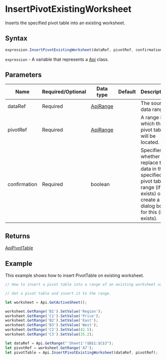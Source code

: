 # InsertPivotExistingWorksheet

Inserts the specified pivot table into an existing worksheet.

## Syntax

```javascript
expression.InsertPivotExistingWorksheet(dataRef, pivotRef, confirmation);
```

`expression` - A variable that represents a [Api](../Api.md) class.

## Parameters

| **Name** | **Required/Optional** | **Data type** | **Default** | **Description** |
| ------------- | ------------- | ------------- | ------------- | ------------- |
| dataRef | Required | [ApiRange](../../ApiRange/ApiRange.md) |  | The source data range. |
| pivotRef | Required | [ApiRange](../../ApiRange/ApiRange.md) |  | A range in which the pivot table will be located. |
| confirmation | Required | boolean |  | Specifies whether to replace the data in the specified pivot table range (if it exists) or create a dialog box for this (if it exists). |

## Returns

[ApiPivotTable](../../ApiPivotTable/ApiPivotTable.md)

## Example

This example shows how to insert PivotTable on existing worksheet.

```javascript editor-xlsx
// How to insert a pivot table into a range of an existing worksheet using references.

// Get a pivot table and insert it to the range.

let worksheet = Api.GetActiveSheet();

worksheet.GetRange('B1').SetValue('Region');
worksheet.GetRange('C1').SetValue('Price');
worksheet.GetRange('B2').SetValue('East');
worksheet.GetRange('B3').SetValue('West');
worksheet.GetRange('C2').SetValue(42.5);
worksheet.GetRange('C3').SetValue(35.2);

let dataRef = Api.GetRange("'Sheet1'!$B$1:$C$3");
let pivotRef = worksheet.GetRange('A7');
let pivotTable = Api.InsertPivotExistingWorksheet(dataRef, pivotRef);

```
